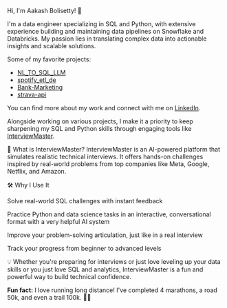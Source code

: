 Hi, I'm Aakash Bolisetty! 👋

I'm a data engineer specializing in SQL and Python, with extensive experience building and maintaining data pipelines on Snowflake and Databricks. My passion lies in translating complex data into actionable insights and scalable solutions.

Some of my favorite projects:
- [NL_TO_SQL_LLM](https://github.com/AakashB-1996/NL_TO_SQL_LLM)
- [spotify_etl_de](https://github.com/AakashB-1996/sptoify_etl_de)
- [Bank-Marketing](https://github.com/AakashB-1996/Bank-Marketing)
- [strava-api](https://github.com/AakashB-1996/strava-api)

You can find more about my work and connect with me on [LinkedIn](https://www.linkedin.com/in/aakash-bolisetty/). 

Alongside working on various projects, I make it a priority to keep sharpening my SQL and Python skills through engaging tools like [InterviewMaster](https://www.interviewmaster.ai).

🎯 What is InterviewMaster?
InterviewMaster is an AI-powered platform that simulates realistic technical interviews. It offers hands-on challenges inspired by real-world problems from top companies like Meta, Google, Netflix, and Amazon.

🛠️ Why I Use It

Solve real-world SQL challenges with instant feedback

Practice Python and data science tasks in an interactive, conversational format with a very helpful AI system

Improve your problem-solving articulation, just like in a real interview

Track your progress from beginner to advanced levels

💡 Whether you're preparing for interviews or just love leveling up your data skills or you just love SQL and analytics, InterviewMaster is a fun and powerful way to build technical confidence.


**Fun fact:** I love running long distance! I've completed 4 marathons, a road 50k, and even a trail 100k. 🏃‍♂️

